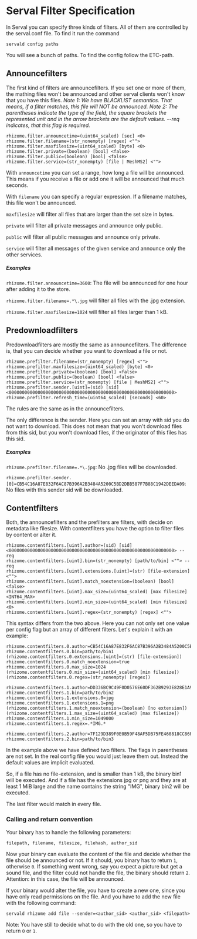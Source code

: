 # Serval Filter Specification #

In Serval you can specify three kinds of filters. All of them are controlled by the serval.conf file. To find it run the command

```
servald config paths
```
You will see a bunch of paths. To find the config follow the ETC-path.

## Announcefilters ##
The first kind of filters are announcefilters. If you set one or more of them, the mathing files won't be announced and other serval clients won't know that you have this files.
*Note 1: We have BLACKLIST semantics. That means, if a filter matches, this file will NOT be announced.*
*Note 2: The parentheses indicate the type of the field, the square brackets the represented unit and in the arrow brackets are the default values. --req indicates, that this flag is required.*

```
rhizome.filter.announcetime=(uint64_scaled) [sec] <0>
rhizome.filter.filename=(str_nonempty) [regex] <"">
rhizome.filter.maxfilesize=(uint64_scaled) [byte] <0>
rhizome.filter.private=(boolean) [bool] <false>
rhizome.filter.public=(boolean) [bool] <false>
rhizome.filter.service=(str_nonempty) [file | MeshMS2] <"">
```
With `announcetime` you can set a range, how long a file will be announced. This means if you receive a file or add one it will be announced that much seconds.

With `filename` you can specify a regular expression. If a filename matches, this file won't be announced.

`maxfilesize` will filter all files that are larger than the set size in bytes.

`private` will filter all private messages and announce only public.

`public` will filter all public messages and announce only private.

`service` will filter all messages of the given service and announce only the other services.

##### Examples #####
`rhizome.filter.announcetime=3600`: The file will be announced for one hour after adding it to the store.

`rhizome.filter.filename=.*\.jpg` will filter all files with the .jpg extension.

`rhizome.filter.maxfilesize=1024` will filter all files larger than 1 kB.

## Predownloadfilters ##
Predownloadfilters are mostly the same as announcefilters. The difference is, that you can decide whether you want to download a file or not.

```
rhizome.prefilter.filename=(str_nonempty) [regex] <"">
rhizome.prefilter.maxfilesize=(uint64_scaled) [byte] <0>
rhizome.prefilter.private=(boolean) [bool] <false>
rhizome.prefilter.public=(boolean) [bool] <false>
rhizome.prefilter.service=(str_nonempty) [file | MeshMS2] <"">
rhizome.prefilter.sender.[uint]=(sid) [sid] <000000000000000000000000000000000000000000000000000000000000000>
rhizome.prefilter.refresh_time=(uint64_scaled) [seconds] <60>
```

The rules are the same as in the announcefilters.

The only difference is the sender. Here you can set an array with sid you do not want to download. This does not mean that you won't download files from this sid, but you won't download files, if the originator of this files has this sid.

##### Examples #####
`rhizome.prefilter.filename=.*\.jpg`: No .jpg files will be downloaded.

`rhizome.prefilter.sender.[0]=CB54C16A87E832F6AC87B396A2B3484A5200C5BD2DBB587F7B88C1942DEEDA09`: No files with this sender sid will be downloaded.

## Contentfilters ##
Both, the announcefilters and the prefilters are filters, with decide on metadata like filesize. With contentfilters you have the option to filter files by content or alter it.

```
rhizome.contentfilters.[uint].author=(sid) [sid] <000000000000000000000000000000000000000000000000000000000000000> --req
rhizome.contentfilters.[uint].bin=(str_nonempty) [path/to/bin] <""> --req
rhizome.contentfilters.[uint].extensions.[uint]=(str) [file-extension] <"">
rhizome.contentfilters.[uint].match_noextension=(boolean) [bool] <false>
rhizome.contentfilters.[uint].max_size=(uint64_scaled) [max filesize] <INT64_MAX>
rhizome.contentfilters.[uint].min_size=(uint64_scaled) [min filesize] <0>
rhizome.contentfilters.[uint].regex=(str_nonempty) [regex] <"">
```

This syntax differs from the two above. Here you can not only set one value per config flag but an array of different filters. Let's explain it with an example:

```
rhizome.contentfilters.0.author=CB54C16A87E832F6AC87B396A2B3484A5200C5BD2DBB587F7B88C1942DEEDA09
rhizome.contentfilters.0.bin=path/to/bin1
(rhizome.contentfilters.0.extensions.[uint]=(str) [file-extension])
rhizome.contentfilters.0.match_noextension=true
rhizome.contentfilters.0.max_size=1024
(rhizome.contentfilters.0.min_size=(uint64_scaled) [min filesize])
(rhizome.contentfilters.0.regex=(str_nonempty) [regex])

rhizome.contentfilters.1.author=DD336BC9C49F0D0576E60DF362B9293E828E1A9E3E326D3A8BA117D0F93F66E4
rhizome.contentfilters.1.bin=path/to/bin2
rhizome.contentfilters.1.extensions.0=jpg
rhizome.contentfilters.1.extensions.1=png
(rhizome.contentfilters.1.match_noextension=(boolean) [no extension])
(rhizome.contentfilters.1.max_size=(uint64_scaled) [max filesize])
rhizome.contentfilters.1.min_size=1049000
rhizome.contentfilters.1.regex=.*IMG.*

rhizome.contentfilters.2.author=7F129D389F0E0B59F48AF5DB75FE460818CC86F5E06902303EB8BD1BBE0E3C48
rhizome.contentfilters.2.bin=path/to/bin3
```

In the example above we have defined two filters. The flags in parentheses are not set. In the real config file you would just leave them out. Instead the default values are implicit evaluated.

So, if a file has no file-extension, and is smaller than 1 kB, the binary bin1 will be executed. And if a file has the extensions jpg or png and they are at least 1 MiB large and the name contains the string "IMG", binary bin2 will be executed.

The last filter would match in every file.

### Calling and return convention ###
Your binary has to handle the following parameters:

`filepath, filename, filesize, filehash, author_sid`

Now your binary can evaluate the content of the file and decide whether the file should be announced or not. If it should, you binary has to return `1`, otherwise `0`. If something went wrong, say you expect a picture but get a sound file, and the filter could not handle the file, the binary should return `2`. Attention: in this case, the file will be announced.

If your binary would alter the file, you have to create a new one, since you have only read permissions on the file. And you have to add the new file with the following command:

```
servald rhizome add file --sender=<author_sid> <author_sid> <filepath>
```

Note: You have still to decide what to do with the old one, so you have to return `0` or `1`.
